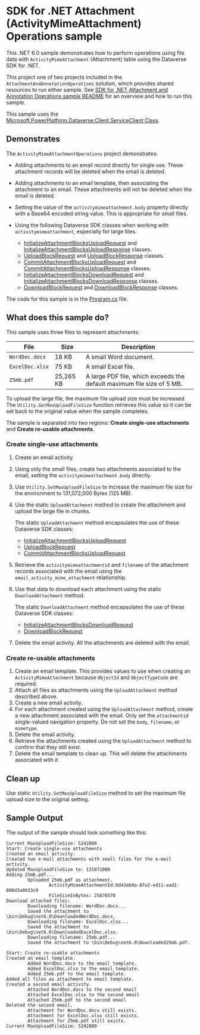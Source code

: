 ﻿# SDK for .NET Attachment (ActivityMimeAttachment) Operations sample

This .NET 6.0 sample demonstrates how to perform operations using file data with `ActivityMimeAttachment` (Attachment) table using the Dataverse SDK for .NET.

This project one of two projects included in the `AttachmentAndAnnotationOperations` solution, which provides shared resources to run either sample. See [SDK for .NET Attachment and Annotation Operations sample README](https://github.com/microsoft/PowerApps-Samples/blob/master/dataverse/orgsvc/C%23-NETCore/AttachmentAndAnnotationOperations/README.md) for an overview and how to run this sample.

This sample uses the [Microsoft.PowerPlatform.Dataverse.Client.ServiceClient Class](https://learn.microsoft.com/dotnet/api/microsoft.powerplatform.dataverse.client.serviceclient).

## Demonstrates

The `ActivityMimeAttachmentOperations` project demonstrates:

- Adding attachments to an email record directly for single use. These attachment records will be deleted when the email is deleted.
- Adding attachments to an email template, then associating the attachment to an email. These attachments will not be deleted when the email is deleted.
- Setting the value of the `activitymimeattachment.body` property directly with a Base64 encoded string value. This is appropriate for small files.
- Using the following Dataverse SDK classes when working with `activitymimeattachment`, especially for large files.
   
   - [InitializeAttachmentBlocksUploadRequest](https://learn.microsoft.com/dotnet/api/microsoft.crm.sdk.messages.initializeattachmentblocksuploadrequest?view=dataverse-sdk-latest) and [InitializeAttachmentBlocksUploadResponse](https://learn.microsoft.com/dotnet/api/microsoft.crm.sdk.messages.initializeattachmentblocksuploadresponse?view=dataverse-sdk-latest) classes.
   - [UploadBlockRequest](https://learn.microsoft.com/dotnet/api/microsoft.crm.sdk.messages.uploadblockrequest?view=dataverse-sdk-latest) and [UploadBlockResponse](https://learn.microsoft.com/dotnet/api/microsoft.crm.sdk.messages.uploadblockresponse?view=dataverse-sdk-latest) classes.
   - [CommitAttachmentBlocksUploadRequest](https://learn.microsoft.com/dotnet/api/microsoft.crm.sdk.messages.commitattachmentblocksuploadrequest?view=dataverse-sdk-latest) and [CommitAttachmentBlocksUploadResponse](https://learn.microsoft.com/dotnet/api/microsoft.crm.sdk.messages.commitattachmentblocksuploadresponse?view=dataverse-sdk-latest) classes.
   - [InitializeAttachmentBlocksDownloadRequest](https://learn.microsoft.com/dotnet/api/microsoft.crm.sdk.messages.initializeattachmentblocksdownloadrequest?view=dataverse-sdk-latest) and [InitializeAttachmentBlocksDownloadResponse](https://learn.microsoft.com/dotnet/api/microsoft.crm.sdk.messages.initializeattachmentblocksdownloadresponse?view=dataverse-sdk-latest) classes.
   - [DownloadBlockRequest](https://learn.microsoft.com/dotnet/api/microsoft.crm.sdk.messages.downloadblockrequest?view=dataverse-sdk-latest) and [DownloadBlockResponse](https://learn.microsoft.com/dotnet/api/microsoft.crm.sdk.messages.downloadblockresponse?view=dataverse-sdk-latest) classes.

The code for this sample is in the [Program.cs](https://github.com/microsoft/PowerApps-Samples/blob/master/dataverse/orgsvc/C%23-NETCore/AttachmentAndAnnotationOperations/ActivityMimeAttachmentOperations/Program.cs) file.

## What does this sample do?

This sample uses three files to represent attachments:

|File|Size|Description  |
|---------|---------|---------|
|`WordDoc.docx`|18 KB|A small Word document.|
|`ExcelDoc.xlsx`|75 KB|A small Excel file.|
|`25mb.pdf`|25,265 KB|A large PDF file, which exceeds the default maximum file size of 5 MB.|

To upload the large file, the maximum file upload size must be increased. The `Utility.GetMaxUploadFileSize` function retrieves this value so it can be set back to the original value when the sample completes.

The sample is separated into two regions: **Create single-use attachments** and **Create re-usable attachments**.

### Create single-use attachments

1. Create an email activity.
1. Using only the small files, create two attachments associated to the email, setting the `activitymimeattachment.body` directly.
1. Use `Utility.SetMaxUploadFileSize` to increase the maximum file size for the environment to 131,072,000 Bytes (125 MB).
1. Use the static `UploadAttachment` method to create the attachment and upload the large file in chunks.
   
   The static `UploadAttachment` method encapsulates the use of these Dataverse SDK classes:
   
   - [InitializeAttachmentBlocksUploadRequest](https://learn.microsoft.com/dotnet/api/microsoft.crm.sdk.messages.initializeattachmentblocksuploadrequest?view=dataverse-sdk-latest)
   - [UploadBlockRequest](https://learn.microsoft.com/dotnet/api/microsoft.crm.sdk.messages.uploadblockrequest?view=dataverse-sdk-latest) 
   - [CommitAttachmentBlocksUploadRequest](https://learn.microsoft.com/dotnet/api/microsoft.crm.sdk.messages.commitattachmentblocksuploadrequest?view=dataverse-sdk-latest) 
   
1. Retrieve the `activitymimeattachmentid` and `filename` of the attachment records associated with the email using the `email_activity_mime_attachment` relationship.
1. Use that data to download each attachment using the static `DownloadAttachment` method.
   
   The static `DownloadAttachment` method encapsulates the use of these Dataverse SDK classes:
   
   - [InitializeAttachmentBlocksDownloadRequest](https://learn.microsoft.com/dotnet/api/microsoft.crm.sdk.messages.initializeattachmentblocksdownloadrequest?view=dataverse-sdk-latest)
   - [DownloadBlockRequest](https://learn.microsoft.com/dotnet/api/microsoft.crm.sdk.messages.downloadblockrequest?view=dataverse-sdk-latest)
      
1. Delete the email activity. All the attachments are deleted with the email.

### Create re-usable attachments

1. Create an email template. This provides values to use when creating an `ActivityMimeAttachment` because `ObjectId` and `ObjectTypeCode` are required.
1. Attach all files as attachments using the `UploadAttachment` method described above.
1. Create a new email activity.
1. For each attachment created using the `UploadAttachment` method, create a new attachment associated with the email. Only set the `attachmentid` single-valued navigation property. Do not set the `body`, `filename`, or `mimetype`.
1. Delete the email activity.
1. Retrieve the attachments created using the `UploadAttachment` method to confirm that they still exist.
1. Delete the email template to clean up. This will delete the attachments associated with it

## Clean up

Use static `Utility.SetMaxUploadFileSize` method to set the maximum file upload size to the original setting.

## Sample Output

The output of the sample should look something like this:

```
Current MaxUploadFileSize: 5242880
Start: Create single-use attachments
Created an email activity.
Created two e-mail attachments with small files for the e-mail activity.
Updated MaxUploadFileSize to: 131072000
Adding 25mb.pdf...
        Uploaded 25mb.pdf as attachment.
                ActivityMimeAttachmentId:8d43eb9a-87a2-ed11-aad1-000d3a9933c9
                FileSizeInBytes: 25870370
Download attached files:
        Downloading filename: WordDoc.docx...
        Saved the attachment to \bin\Debug\net6.0\DownloadedWordDoc.docx.
        Downloading filename: ExcelDoc.xlsx...
        Saved the attachment to \bin\Debug\net6.0\DownloadedExcelDoc.xlsx.
        Downloading filename: 25mb.pdf...
        Saved the attachment to \bin\Debug\net6.0\Downloaded25mb.pdf.

Start: Create re-usable attachments
Created an email template.
        Added WordDoc.docx to the email template.
        Added ExcelDoc.xlsx to the email template.
        Added 25mb.pdf to the email template.
Added all files as attachment to email template.
Created a second email activity.
        Attached WordDoc.docx to the second email
        Attached ExcelDoc.xlsx to the second email
        Attached 25mb.pdf to the second email
Deleted the second email.
        Attachment for WordDoc.docx still exists.
        Attachment for ExcelDoc.xlsx still exists.
        Attachment for 25mb.pdf still exists.
Current MaxUploadFileSize: 5242880
```